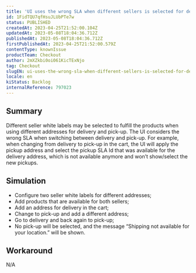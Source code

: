 ```yaml
---
title: 'UI uses the wrong SLA when different sellers is selected for delivery and pick-up'
id: 1FidTQU7qfHsuJLUbPTe7w
status: PUBLISHED
createdAt: 2023-04-25T21:52:00.104Z
updatedAt: 2023-05-08T18:04:36.712Z
publishedAt: 2023-05-08T18:04:36.712Z
firstPublishedAt: 2023-04-25T21:52:00.579Z
contentType: knownIssue
productTeam: Checkout
author: 2mXZkbi0oi061KicTExNjo
tag: Checkout
slugEN: ui-uses-the-wrong-sla-when-different-sellers-is-selected-for-delivery-and-pickup
locale: en
kiStatus: Backlog
internalReference: 797023
---
```


## Summary


Different seller white labels may be selected to fulfill the products when using different addresses for delivery and pick-up. The UI considers the wrong SLA when switching between delivery and pick-up.
For example, when changing from delivery to pick-up in the cart, the UI will apply the pickup address and select the pickup SLA Id that was available for the delivery address, which is not available anymore and won’t show/select the new pickups.


##

## Simulation



- Configure two seller white labels for different addresses;
- Add products that are available for both sellers;
- Add an address for delivery in the cart;
- Change to pick-up and add a different address;
- Go to delivery and back again to pick-up;
- No pick-up will be selected, and the message “Shipping not available for your location.” will be shown.


##

## Workaround


N/A




